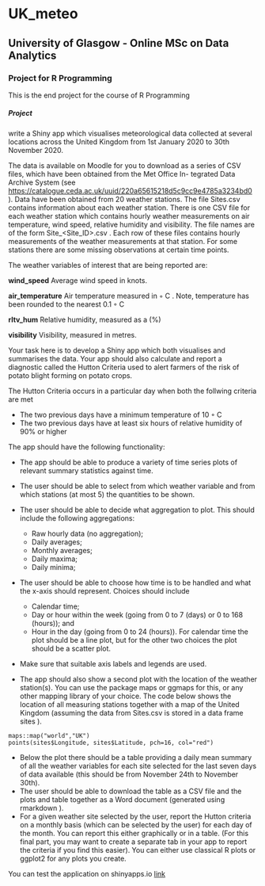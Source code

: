 # UK_meteo

## University of Glasgow - Online MSc on Data Analytics
### Project for R Programming
This is the end project for the course of R Programming

##### Project 

write a Shiny app which visualises meteorological data collected at several locations across the United
Kingdom from 1st January 2020 to 30th November 2020.

The data is available on Moodle for you to download as a series of CSV files, which have been obtained from the Met Office In-
tegrated Data Archive System (see https://catalogue.ceda.ac.uk/uuid/220a65615218d5c9cc9e4785a3234bd0 ).
Data have been obtained from 20 weather stations. The file Sites.csv contains information about each weather station.
There is one CSV file for each weather station which contains hourly weather measurements on air temperature, wind speed,
relative humidity and visibility. The file names are of the form Site_<Site_ID>.csv . Each row of these files contains
hourly measurements of the weather measurements at that station. For some stations there are some missing observations
at certain time points.

The weather variables of interest that are being reported are:

**wind_speed** Average wind speed in knots.

**air_temperature** Air temperature measured in ◦ C . Note, temperature has been rounded to the nearest 0.1 ◦ C

**rltv_hum** Relative humidity, measured as a (%)

**visibility** Visibility, measured in metres.

Your task here is to develop a Shiny app which both visualises and summarises the data. Your app should also calculate and
report a diagnostic called the Hutton Criteria used to alert farmers of the risk of potato blight forming on potato crops.

The Hutton Criteria occurs in a particular day when both the follwing criteria are met

* The two previous days have a minimum temperature of 10 ◦ C
* The two previous days have at least six hours of relative humidity of 90% or higher

The app should have the following functionality:
* The app should be able to produce a variety of time series plots of relevant summary statistics against time.
* The user should be able to select from which weather variable and from which stations (at most 5) the quantities to be
shown.
* The user should be able to decide what aggregation to plot. This should include the following aggregations:
  - Raw hourly data (no aggregation);
  - Daily averages;
  - Monthly averages;
  - Daily maxima;
  - Daily minima;
* The user should be able to choose how time is to be handled and what the x-axis should represent. Choices should
include
  - Calendar time;
  - Day or hour within the week (going from 0 to 7 (days) or 0 to 168 (hours)); and
  - Hour in the day (going from 0 to 24 (hours)).
For calendar time the plot should be a line plot, but for the other two choices the plot should be a scatter plot.

* Make sure that suitable axis labels and legends are used.

* The app should also show a second plot with the location of the weather station(s). You can use the package maps
or ggmaps for this, or any other mapping library of your choice. The code below shows the location of all measuring
stations together with a map of the United Kingdom (assuming the data from Sites.csv is stored in a data frame
sites ).
```
maps::map("world","UK")
points(sites$Longitude, sites$Latitude, pch=16, col="red")
```
* Below the plot there should be a table providing a daily mean summary of all the weather variables for each site selected
for the last seven days of data available (this should be from November 24th to November 30th).
* The user should be able to download the table as a CSV file and the plots and table together as a Word document
(generated using rmarkdown ).
* For a given weather site selected by the user, report the Hutton criteria on a monthly basis (which can be selected by
the user) for each day of the month. You can report this either graphically or in a table. (For this final part, you may
want to create a separate tab in your app to report the criteria if you find this easier).
You can either use classical R plots or ggplot2 for any plots you create.


You can test the application on shinyapps.io
[link](https://gpeddev.shinyapps.io/project_meteo/)
